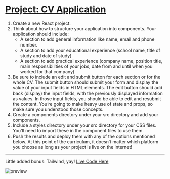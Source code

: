  # [Project: CV Application](https://www.theodinproject.com/lessons/node-path-react-new-cv-application)

1. Create a new React project.
2. Think about how to structure your application into components. Your application should include:
   * A section to add general information like name, email and phone number.
   * A section to add your educational experience (school name, title of study and date of study)
   * A section to add practical experience (company name, position title, main responsibilities of your jobs, date from and until when you worked for that company)
3. Be sure to include an edit and submit button for each section or for the whole CV. The submit button should submit your form and display the value of your input fields in HTML elements. The edit button should add back (display) the input fields, with the previously displayed information as values. In those input fields, you should be able to edit and resubmit the content. You’re going to make heavy use of state and props, so make sure you understood those concepts.
5. Create a components directory under your src directory and add your components.
6. Include a styles directory under your src directory for your CSS files. You’ll need to import these in the component files to use them.
7. Push the results and deploy them with any of the options mentioned below. At this point of the curriculum, it doesn’t matter which platform you choose as long as your project is live on the internet!

---------------------------------------------
Little added bonus: Tailwind, yay!
[Live Code Here](https://sweet-manatee-d66f51.netlify.app/)

![preview](https://github.com/user-attachments/assets/dd506ba8-55be-4208-885f-0c0b6157e3d5)
